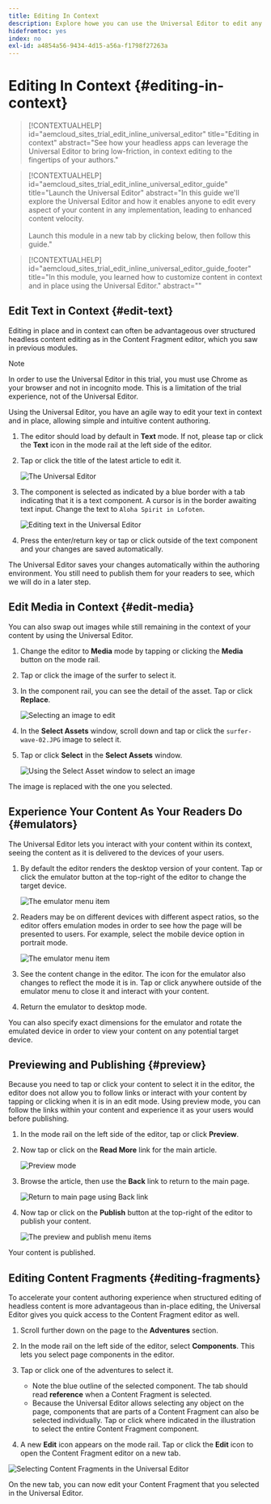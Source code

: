 ```yaml
---
title: Editing In Context
description: Explore howe you can use the Universal Editor to edit any aspect of your content in place and in context in any implementation.
hidefromtoc: yes
index: no
exl-id: a4854a56-9434-4d15-a56a-f1798f27263a
---
```

# Editing In Context {#editing-in-context}

>[!CONTEXTUALHELP]
>id="aemcloud_sites_trial_edit_inline_universal_editor"
>title="Editing in context"
>abstract="See how your headless apps can leverage the Universal Editor to bring low-friction, in context editing to the fingertips of your authors."

>[!CONTEXTUALHELP]
>id="aemcloud_sites_trial_edit_inline_universal_editor_guide"
>title="Launch the Universal Editor"
>abstract="In this guide we'll explore the Universal Editor and how it enables anyone to edit every aspect of your content in any implementation, leading to enhanced content velocity.<br><br>Launch this module in a new tab by clicking below, then follow this guide."

>[!CONTEXTUALHELP]
>id="aemcloud_sites_trial_edit_inline_universal_editor_guide_footer"
>title="In this module, you learned how to customize content in context and in place using the Universal Editor."
>abstract=""

## Edit Text in Context {#edit-text}

Editing in place and in context can often be advantageous over structured headless content editing as in the Content Fragment editor, which you saw in previous modules.

>[!NOTE]
>
>In order to use the Universal Editor in this trial, you must use Chrome as your browser and not in incognito mode. This is a limitation of the trial experience, not of the Universal Editor.

Using the Universal Editor, you have an agile way to edit your text in context and in place, allowing simple and intuitive content authoring.

1. The editor should load by default in **Text** mode. If not, please tap or click the **Text** icon in the mode rail at the left side of the editor.

1. Tap or click the title of the latest article to edit it.

   ![The Universal Editor](assets/do-not-localize/ue-text-mode.png)

1. The component is selected as indicated by a blue border with a tab indicating that it is a text component. A cursor is in the border awaiting text input. Change the text to `Aloha Spirit in Lofoten`.

   ![Editing text in the Universal Editor](assets/do-not-localize/ue-edit-text-2.png)

1. Press the enter/return key or tap or click outside of the text component and your changes are saved automatically.

The Universal Editor saves your changes automatically within the authoring environment. You still need to publish them for your readers to see, which we will do in a later step.

## Edit Media in Context {#edit-media}

You can also swap out images while still remaining in the context of your content by using the Universal Editor.

1. Change the editor to **Media** mode by tapping or clicking the **Media** button on the mode rail.

1. Tap or click the image of the surfer to select it.

1. In the component rail, you can see the detail of the asset. Tap or click **Replace**.

   ![Selecting an image to edit](assets/do-not-localize/ue-edit-media.png)

1. In the **Select Assets** window, scroll down and tap or click the `surfer-wave-02.JPG` image to select it.

1. Tap or click **Select** in the **Select Assets** window.

   ![Using the Select Asset window to select an image](assets/do-not-localize/ue-select-asset.png)

The image is replaced with the one you selected.

## Experience Your Content As Your Readers Do {#emulators}

The Universal Editor lets you interact with your content within its context, seeing the content as it is delivered to the devices of your users.

1. By default the editor renders the desktop version of your content. Tap or click the emulator button at the top-right of the editor to change the target device.

   ![The emulator menu item](assets/do-not-localize/ue-emulator-1.png)

1. Readers may be on different devices with different aspect ratios, so the editor offers emulation modes in order to see how the page will be presented to users. For example, select the mobile device option in portrait mode.

   ![The emulator menu item](assets/do-not-localize/ue-emulator-3.png)

1. See the content change in the editor. The icon for the emulator also changes to reflect the mode it is in. Tap or click anywhere outside of the emulator menu to close it and interact with your content.

1. Return the emulator to desktop mode.

You can also specify exact dimensions for the emulator and rotate the emulated device in order to view your content on any potential target device.

## Previewing and Publishing {#preview}

Because you need to tap or click your content to select it in the editor, the editor does not allow you to follow links or interact with your content by tapping or clicking when it is in an edit mode. Using preview mode, you can follow the links within your content and experience it as your users would before publishing.

1. In the mode rail on the left side of the editor, tap or click **Preview**.

1. Now tap or click on the **Read More** link for the main article.

   ![Preview mode](assets/do-not-localize/ue-preview-publish-1.png)

1. Browse the article, then use the **Back** link to return to the main page.

   ![Return to main page using Back link](assets/do-not-localize/ue-preview-publish-3.png)

1. Now tap or click on the **Publish** button at the top-right of the editor to publish your content.

   ![The preview and publish menu items](assets/do-not-localize/ue-preview-publish-4.png)

Your content is published.

## Editing Content Fragments {#editing-fragments}

To accelerate your content authoring experience when structured editing of headless content is more advantageous than in-place editing, the Universal Editor gives you quick access to the Content Fragment editor as well.

1. Scroll further down on the page to the **Adventures** section.

1. In the mode rail on the left side of the editor, select **Components**. This lets you select page components in the editor.

1. Tap or click one of the adventures to select it.

   * Note the blue outline of the selected component. The tab should read **reference** when a Content Fragment is selected.
   * Because the Universal Editor allows selecting any object on the page, components that are parts of a Content Fragment can also be selected individually. Tap or click where indicated in the illustration to select the entire Content Fragment component.

1.  A new **Edit** icon appears on the mode rail. Tap or click the **Edit** icon to open the Content Fragment editor on a new tab.

   ![Selecting Content Fragments in the Universal Editor](assets/do-not-localize/ue-content-fragments.png)

On the new tab, you can now edit your Content Fragment that you selected in the Universal Editor.
